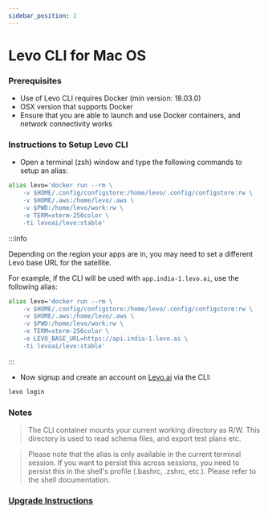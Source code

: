 ```yaml
---
sidebar_position: 2
---
```


# Levo CLI for Mac OS

### Prerequisites

*   Use of Levo CLI requires Docker (min version: 18.03.0)
*   OSX version that supports Docker
*   Ensure that you are able to launch and use Docker containers, and network connectivity works

### Instructions to Setup Levo CLI

* Open a terminal (zsh) window and type the following commands to setup an alias:

```bash
alias levo='docker run --rm \
    -v $HOME/.config/configstore:/home/levo/.config/configstore:rw \
    -v $HOME/.aws:/home/levo/.aws \
    -v $PWD:/home/levo/work:rw \
    -e TERM=xterm-256color \
    -ti levoai/levo:stable'
```

:::info

Depending on the region your apps are in, you may need to set a different Levo base URL for the satellite.

For example, if the CLI will be used with `app.india-1.levo.ai`, use the following alias:

```bash
alias levo='docker run --rm \
    -v $HOME/.config/configstore:/home/levo/.config/configstore:rw \
    -v $HOME/.aws:/home/levo/.aws \
    -v $PWD:/home/levo/work:rw \
    -e TERM=xterm-256color \
    -e LEVO_BASE_URL=https://api.india-1.levo.ai \
    -ti levoai/levo:stable'
```

:::

* Now signup and create an account on [Levo.ai](https://Levo.ai) via the CLI:

```bash
levo login
```

### Notes

> The CLI container mounts your current working directory as R/W. This directory is used to read schema files, and export test plans etc.

> Please note that the alias is only available in the current terminal session. If you want to persist this across sessions, you need to persist this in the shell's profile (.bashrc, .zshrc, etc.). Please refer to the shell documentation.

### [Upgrade Instructions][cli-upgrade]

[cli-upgrade]: ./levo-cli-upgrade-instructions.md#mac-os


